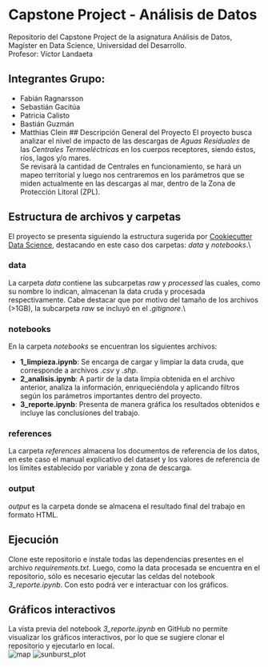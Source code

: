 # Capstone Project - Análisis de Datos
Repositorio del Capstone Project de la asignatura Análisis de Datos, Magíster en Data Science, Universidad del Desarrollo.\
Profesor: Víctor Landaeta
## Integrantes Grupo:
- Fabián Ragnarsson
- Sebastián Gacitúa
- Patricia Calisto
- Bastián Guzmán
- Matthias Clein
## Descripción General del Proyecto
El proyecto busca analizar el nivel de impacto de las descargas de *Aguas Residuales* de las *Centrales Termoeléctricas* en los cuerpos receptores, siendo éstos, ríos, lagos y/o mares.\
Se revisará la cantidad de Centrales en funcionamiento, se hará un mapeo territorial y luego nos centraremos en los parámetros que se miden actualmente en las descargas al mar, dentro de la Zona de Protección Litoral (ZPL).
## Estructura de archivos y carpetas 
El proyecto se presenta siguiendo la estructura sugerida por [Cookiecutter Data Science](https://drivendata.github.io/cookiecutter-data-science/), destacando en este caso dos carpetas: *data* y *notebooks*.\
### data
La carpeta *data* contiene las subcarpetas *raw* y *processed* las cuales, como su nombre lo indican, almacenan la data cruda y procesada respectivamente. Cabe destacar que por motivo del tamaño de los archivos (>1GB), la subcarpeta *raw* se incluyó en el *.gitignore*.\
### notebooks
En la carpeta *notebooks* se encuentran los siguientes archivos:
- **1_limpieza.ipynb**: Se encarga de cargar y limpiar la data cruda, que corresponde a archivos *.csv* y *.shp*.
- **2_analisis.ipynb**: A partir de la data limpia obtenida en el archivo anterior, analiza la información, enriqueciéndola y aplicando filtros según los parámetros importantes dentro del proyecto.
- **3_reporte.ipynb**: Presenta de manera gráfica los resultados obtenidos e incluye las conclusiones del trabajo.
### references
La carpeta *references* almacena los documentos de referencia de los datos, en este caso el manual explicativo del dataset y los valores de referencia de los límites establecido por variable y zona de descarga.
### output
*output* es la carpeta donde se almacena el resultado final del trabajo en formato HTML.
## Ejecución
Clone este repositorio e instale todas las dependencias presentes en el archivo *requirements.txt*. Luego, como la data procesada se encuentra en el repositorio, sólo es necesario ejecutar las celdas del notebook *3_reporte.ipynb*. Con esto podrá ver e interactuar con los gráficos.
## Gráficos interactivos
La vista previa del notebook *3_reporte.ipynb* en GitHub no permite visualizar los gráficos interactivos, por lo que se sugiere clonar el repositorio y ejecutarlo en local.\
![map](../main/img/mapa.png)
![sunburst_plot](../main/img/sunburst_plot.png)